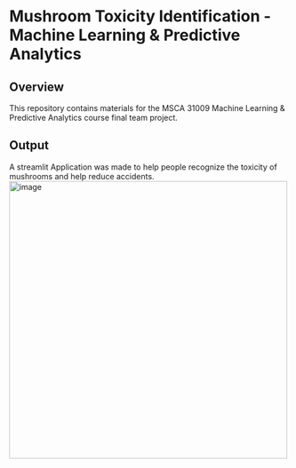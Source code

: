 # Mushroom Toxicity Identification - Machine Learning & Predictive Analytics

## Overview
This repository contains materials for the MSCA 31009 Machine Learning & Predictive Analytics course final team project. 

## Output
A streamlit Application was made to help people recognize the toxicity of mushrooms and help reduce accidents.
<img width="500" alt="image" src="https://github.com/Yifan0110/Mushroom-Toxicity-Identification-Machine-Learning/assets/160541759/a134bca9-0e00-4d9e-9991-65567080ced2">

